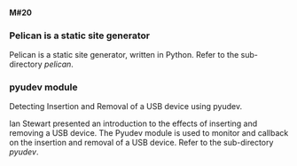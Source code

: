 #### M#20

### Pelican is a static site generator

Pelican is a static site generator, written in Python. Refer to the sub-directory *pelican*.


### pyudev module

Detecting Insertion and Removal of a USB device using pyudev.

Ian Stewart presented an introduction to the effects of inserting and removing 
a USB device. The Pyudev module is used to monitor and callback on the insertion 
and removal of a USB device. Refer to the sub-directory *pyudev*.
